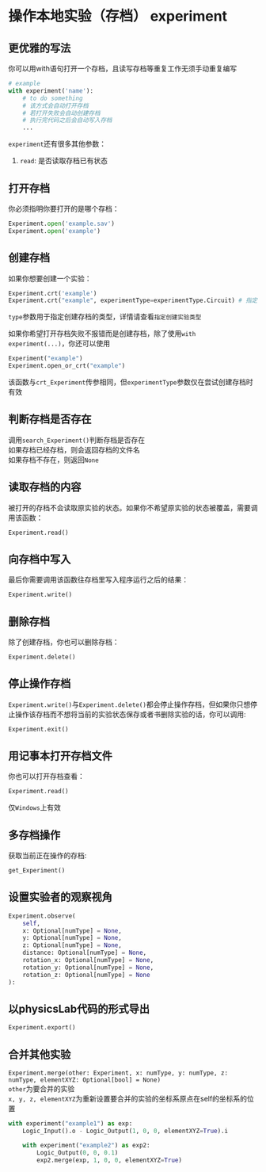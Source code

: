 # 操作本地实验（存档） experiment

## 更优雅的写法
你可以用with语句打开一个存档，且读写存档等重复工作无须手动重复编写
```python
# example
with experiment('name'):
    # to do something
    # 该方式会自动打开存档
    # 若打开失败会自动创建存档
    # 执行完代码之后会自动写入存档
    ...
```
`experiment`还有很多其他参数：  
1.  `read`: 是否读取存档已有状态

## 打开存档
你必须指明你要打开的是哪个存档：
```Python
Experiment.open('example.sav')
Experiment.open('example')
```

## 创建存档
如果你想要创建一个实验：
```python
Experiment.crt('example')
Experiment.crt("example", experimentType=experimentType.Circuit) # 指定实验类型
```

```type```参数用于指定创建存档的类型，详情请查看```指定创建实验类型```  

如果你希望打开存档失败不报错而是创建存档，除了使用`with experiment(...)`，你还可以使用
```Python
Experiment("example")
Experiment.open_or_crt("example")
```
该函数与`crt_Experiment`传参相同，但`experimentType`参数仅在尝试创建存档时有效

## 判断存档是否存在
调用`search_Experiment()`判断存档是否存在  
如果存档已经存档，则会返回存档的文件名  
如果存档不存在，则返回`None`

## 读取存档的内容
被打开的存档不会读取原实验的状态。如果你不希望原实验的状态被覆盖，需要调用该函数：  
```Python
Experiment.read()
```

## 向存档中写入
最后你需要调用该函数往存档里写入程序运行之后的结果：  
```Python
Experiment.write()
```

## 删除存档
除了创建存档，你也可以删除存档：
```Python
Experiment.delete()
```

## 停止操作存档
`Experiment.write()`与`Experiment.delete()`都会停止操作存档，但如果你只想停止操作该存档而不想将当前的实验状态保存或者书删除实验的话，你可以调用: 
```Python
Experiment.exit()
```

## 用记事本打开存档文件
你也可以打开存档查看：
```Python
Experiment.read()
```
仅`Windows`上有效

## 多存档操作
获取当前正在操作的存档:
```Python
get_Experiment()
```

## 设置实验者的观察视角
```Python
Experiment.observe(
    self,
    x: Optional[numType] = None,
    y: Optional[numType] = None,
    z: Optional[numType] = None,
    distance: Optional[numType] = None,
    rotation_x: Optional[numType] = None,
    rotation_y: Optional[numType] = None,
    rotation_z: Optional[numType] = None
):
```

## 以physicsLab代码的形式导出
```Python
Experiment.export()
```

## 合并其他实验
`Experiment.merge(other: Experiment, x: numType, y: numType, z: numType, elementXYZ: Optional[bool] = None)`  
`other`为要合并的实验  
`x, y, z, elementXYZ`为重新设置要合并的实验的坐标系原点在self的坐标系的位置  
```Python
with experiment("example1") as exp:
    Logic_Input().o - Logic_Output(1, 0, 0, elementXYZ=True).i

    with experiment("example2") as exp2:
        Logic_Output(0, 0, 0.1)
        exp2.merge(exp, 1, 0, 0, elementXYZ=True)
```